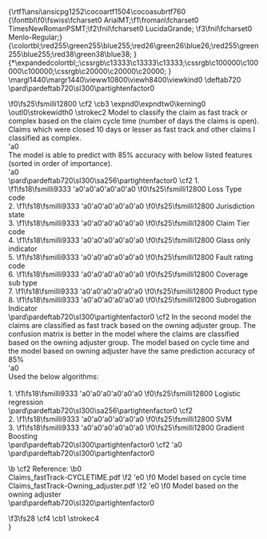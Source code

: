 {\rtf1\ansi\ansicpg1252\cocoartf1504\cocoasubrtf760
{\fonttbl\f0\fswiss\fcharset0 ArialMT;\f1\froman\fcharset0 TimesNewRomanPSMT;\f2\fnil\fcharset0 LucidaGrande;
\f3\fnil\fcharset0 Menlo-Regular;}
{\colortbl;\red255\green255\blue255;\red26\green26\blue26;\red255\green255\blue255;\red38\green38\blue38;
}
{\*\expandedcolortbl;;\cssrgb\c13333\c13333\c13333;\cssrgb\c100000\c100000\c100000;\cssrgb\c20000\c20000\c20000;
}
\margl1440\margr1440\vieww10800\viewh8400\viewkind0
\deftab720
\pard\pardeftab720\sl300\partightenfactor0

\f0\fs25\fsmilli12800 \cf2 \cb3 \expnd0\expndtw0\kerning0
\outl0\strokewidth0 \strokec2 Model to classify the claim as fast track or complex based on the claim cycle time (number of days the claims is open). Claims which were closed 10 days or lesser as fast track and other claims I classified as complex.\
\'a0\
The model is able to predict with 85% accuracy with below listed features (sorted in order of importance).\
\'a0\
\pard\pardeftab720\sl300\sa256\partightenfactor0
\cf2 1.
\f1\fs18\fsmilli9333 \'a0\'a0\'a0\'a0\'a0\'a0 
\f0\fs25\fsmilli12800 Loss Type code\
2.
\f1\fs18\fsmilli9333 \'a0\'a0\'a0\'a0\'a0\'a0 
\f0\fs25\fsmilli12800 Jurisdiction state\
3.
\f1\fs18\fsmilli9333 \'a0\'a0\'a0\'a0\'a0\'a0 
\f0\fs25\fsmilli12800 Claim Tier code\
4.
\f1\fs18\fsmilli9333 \'a0\'a0\'a0\'a0\'a0\'a0 
\f0\fs25\fsmilli12800 Glass only indicator\
5.
\f1\fs18\fsmilli9333 \'a0\'a0\'a0\'a0\'a0\'a0 
\f0\fs25\fsmilli12800 Fault rating code\
6.
\f1\fs18\fsmilli9333 \'a0\'a0\'a0\'a0\'a0\'a0 
\f0\fs25\fsmilli12800 Coverage sub type\
7.
\f1\fs18\fsmilli9333 \'a0\'a0\'a0\'a0\'a0\'a0 
\f0\fs25\fsmilli12800 Product type\
8.
\f1\fs18\fsmilli9333 \'a0\'a0\'a0\'a0\'a0\'a0 
\f0\fs25\fsmilli12800 Subrogation Indicator\
\pard\pardeftab720\sl300\partightenfactor0
\cf2 In the second model the claims are classified as fast track based on the owning adjuster group. The confusion matrix is better in the model where the claims are classified based on the owning adjuster group. The model based on cycle time and the model based on owning adjuster have the same prediction accuracy of 85%\
\'a0\
Used the below algorithms:\
\
1.
\f1\fs18\fsmilli9333 \'a0\'a0\'a0\'a0\'a0\'a0 
\f0\fs25\fsmilli12800 Logistic regression\
\pard\pardeftab720\sl300\sa256\partightenfactor0
\cf2 \
2.
\f1\fs18\fsmilli9333 \'a0\'a0\'a0\'a0\'a0\'a0 
\f0\fs25\fsmilli12800 SVM\
3.
\f1\fs18\fsmilli9333 \'a0\'a0\'a0\'a0\'a0\'a0 
\f0\fs25\fsmilli12800 Gradient Boosting\
\pard\pardeftab720\sl300\partightenfactor0
\cf2 \'a0\
\pard\pardeftab720\sl300\partightenfactor0

\b \cf2 Reference:
\b0 \
Claims_fastTrack-CYCLETIME.pdf 
\f2 \'e0
\f0  Model based on cycle time\
Claims_fastTrack-Owning_adjuster.pdf 
\f2 \'e0
\f0  Model based on the owning adjuster\
\pard\pardeftab720\sl320\partightenfactor0

\f3\fs28 \cf4 \cb1 \strokec4 \
}
